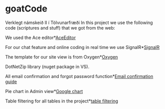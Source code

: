 # goatCode
Verklegt námskeið II í Tölvunarfræði
In this project we use the following code (scriptures and stuff) that we got from the web:

We used the Ace editor*[AceEditor](https://ace.c9.io/)

For our chat feature and online coding in real time we use SignalR*[SignalR](https://docs.microsoft.com/en-us/aspnet/signalr/overview/getting-started/tutorial-getting-started-with-signalr)

The template for our site view is from Oxygen*[Oxygen](http://demo.themeum.com/html/oxygen/)

DotNetZip library (nuget package in VS).

All email confirmation and forgot password function*[Email confirmation](http://stackoverflow.com/questions/23612614/mvc-5-identity-2-0-registration-email-confirmation-issue)  
[guide](https://docs.microsoft.com/en-us/aspnet/identity/overview/features-api/account-confirmation-and-password-recovery-with-aspnet-identity)

Pie chart in Admin view*[Google chart](https://developers.google.com/chart/)

Table filtering for all tables in the project*[table filtering](https://www.w3schools.com/howto/howto_js_filter_table.asp)
